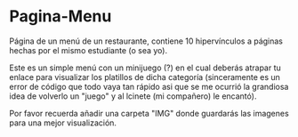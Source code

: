 # Pagina-Menu
Página de un menú de un restaurante, contiene 10 hipervínculos a páginas hechas por el mismo estudiante (o sea yo).

Este es un simple menú con un minijuego (?) en el cual deberás atrapar tu enlace para visualizar los platillos de dicha categoría (sinceramente es un error de código que todo vaya tan rápido asi que se me ocurrió la grandiosa idea de volverlo un "juego" y al lcinete (mi compañero) le encantó).

Por favor recuerda añadir una carpeta "IMG" donde guardarás las imagenes para una mejor visualización.
